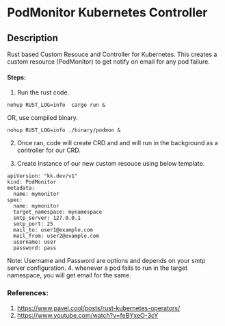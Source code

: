 # PodMonitor Kubernetes Controller

## Description
Rust based Custom Resouce and Controller for Kubernetes.
This creates a custom resource (PodMonitor) to get notify on email for any pod failure.

#### Steps:

1. Run the rust code.

```
nohup RUST_LOG=info  cargo run &
```
OR, use compiled binary.

```
nohup RUST_LOG=info ./binary/podmon &
``` 

2. Once ran, code will create CRD and and will run in the background as a controller for our CRD.

3. Create Instance of our new custom resouce using below template.

```
apiVersion: "kk.dev/v1"
kind: PodMonitor
metadata:
  name: mymonitor
spec:
  name: mymonitor
  target_namespace: mynamespace
  smtp_server: 127.0.0.1
  smtp_port: 25
  mail_to: user1@example.com
  mail_from: user2@example.com
  username: user
  password: pass

```
Note: Username and Password are options and depends on your smtp server configuration.
4. whenever a pod fails to run in the target namespace, you will get email for the same.


### References:

1. https://www.pavel.cool/posts/rust-kubernetes-operators/
2. https://www.youtube.com/watch?v=feBYxeO-3cY
